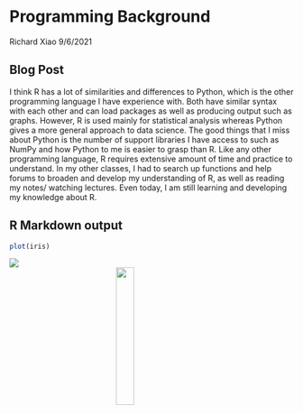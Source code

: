 Programming Background
================
Richard Xiao
9/6/2021

## Blog Post

I think R has a lot of similarities and differences to Python, which is
the other programming language I have experience with. Both have similar
syntax with each other and can load packages as well as producing output
such as graphs. However, R is used mainly for statistical analysis
whereas Python gives a more general approach to data science. The good
things that I miss about Python is the number of support libraries I
have access to such as NumPy and how Python to me is easier to grasp
than R. Like any other programming language, R requires extensive amount
of time and practice to understand. In my other classes, I had to search
up functions and help forums to broaden and develop my understanding of
R, as well as reading my notes/ watching lectures. Even today, I am
still learning and developing my knowledge about R.



## R Markdown output

``` r
plot(iris)
```

![](C:/Users/rcxia/OneDrive/Documents/ST558githubblogrepo/RichardXiao1.github.io/_posts/HW4-blog_files/figure-gfm/iris-1.png)<!-- -->
<img src="C:/Users/rcxia/OneDrive/Documents/ST558githubblogrepo/RichardXiao1.github.io/_posts/HW4-blog_files/figure-gfm/iris-1.png" width="25%" style="display: block; margin: auto;" />

